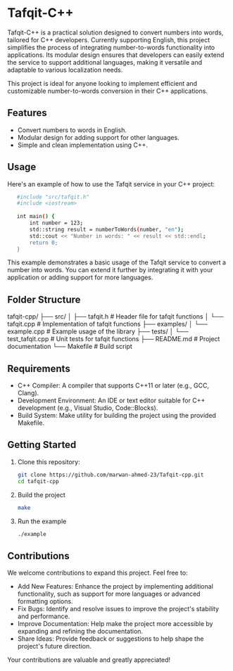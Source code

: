 # Tafqit-C++

Tafqit-C++ is a practical solution designed to convert numbers into words, tailored for C++ developers. Currently supporting English, this project simplifies the process of integrating number-to-words functionality into applications. Its modular design ensures that developers can easily extend the service to support additional languages, making it versatile and adaptable to various localization needs.

This project is ideal for anyone looking to implement efficient and customizable number-to-words conversion in their C++ applications.

## Features
- Convert numbers to words in English.
- Modular design for adding support for other languages.
- Simple and clean implementation using C++.

## Usage
Here's an example of how to use the Tafqit service in your C++ project:

   ```bash
      #include "src/tafqit.h"
      #include <iostream>
      
      int main() {
          int number = 123;
          std::string result = numberToWords(number, "en");
          std::cout << "Number in words: " << result << std::endl;
          return 0;
      }
   ```

This example demonstrates a basic usage of the Tafqit service to convert a number into words. You can extend it further by integrating it with your application or adding support for more languages.

## Folder Structure
tafqit-cpp/
├── src/
│   ├── tafqit.h         # Header file for tafqit functions
│   └── tafqit.cpp       # Implementation of tafqit functions
├── examples/
│   └── example.cpp      # Example usage of the library
├── tests/
│   └── test_tafqit.cpp  # Unit tests for tafqit functions
├── README.md            # Project documentation
└── Makefile             # Build script

## Requirements
- C++ Compiler: A compiler that supports C++11 or later (e.g., GCC, Clang).
- Development Environment: An IDE or text editor suitable for C++ development (e.g., Visual Studio, Code::Blocks).
- Build System: Make utility for building the project using the provided Makefile.

## Getting Started
1. Clone this repository:
   ```bash
   git clone https://github.com/marwan-ahmed-23/Tafqit-cpp.git
   cd tafqit-cpp
2. Build the project
   ```bash
   make
3. Run the example
   ```bash
   ./example
   ```   

## Contributions
We welcome contributions to expand this project. Feel free to:

- Add New Features: Enhance the project by implementing additional functionality, such as support for more languages or advanced formatting options.
- Fix Bugs: Identify and resolve issues to improve the project's stability and performance.
- Improve Documentation: Help make the project more accessible by expanding and refining the documentation.
- Share Ideas: Provide feedback or suggestions to help shape the project's future direction.

Your contributions are valuable and greatly appreciated!

